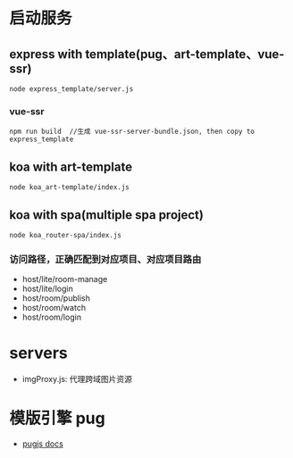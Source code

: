 # 启动服务

## express with template(pug、art-template、vue-ssr)

```
node express_template/server.js
```

### vue-ssr

```
npm run build  //生成 vue-ssr-server-bundle.json, then copy to express_template
```


## koa with art-template

```
node koa_art-template/index.js
```


## koa with spa(multiple spa project)

```
node koa_router-spa/index.js
```

### 访问路径，正确匹配到对应项目、对应项目路由

- host/lite/room-manage
- host/lite/login
- host/room/publish
- host/room/watch
- host/room/login


# servers
- imgProxy.js: 代理跨域图片资源


# 模版引擎 pug
- [pugjs docs](https://pugjs.org/language/inheritance.html)
